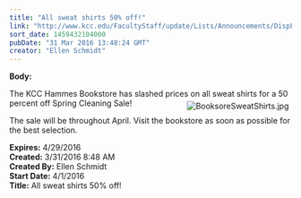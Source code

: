 ```yaml
---
title: "​All sweat shirts 50% off!"
link: "http://www.kcc.edu/FacultyStaff/update/Lists/Announcements/DispForm.aspx?ID=2193"
sort_date: 1459432104000
pubDate: "31 Mar 2016 13:48:24 GMT"
creator: "Ellen Schmidt"
---
```


<div><b>Body:</b> <div class="ExternalClass9F66B1E3ADFC4B54868CA3BEE30E9D56"><p>​The KCC Hammes Bookstore has slashed prices on all sweat shirts for a 50 percent off Spring Cleaning Sale! <img alt="BooksoreSweatShirts.jpg" src="/FacultyStaff/update/Documents/BooksoreSweatShirts.jpg" style="vertical-align:auto;float:right;margin:5px" /></p>
<p>The sale will be throughout April. Visit the bookstore as soon as possible for the best selection.</p></div></div>
<div><b>Expires:</b> 4/29/2016</div>
<div><b>Created:</b> 3/31/2016 8:48 AM</div>
<div><b>Created By:</b> Ellen Schmidt</div>
<div><b>Start Date:</b> 4/1/2016</div>
<div><b>Title:</b> ​All sweat shirts 50% off!</div>
